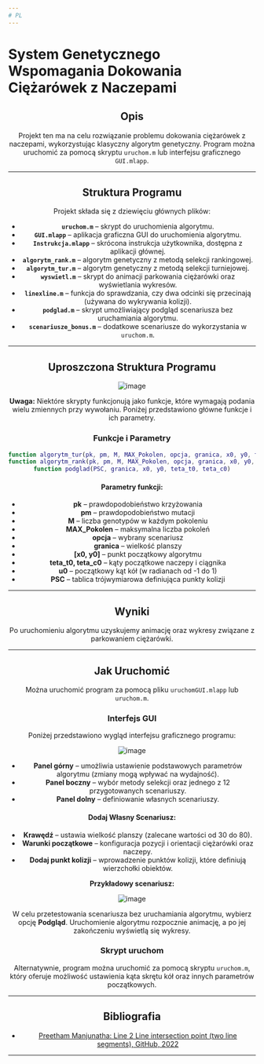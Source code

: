 ```yaml
---
# PL
---
```


# System Genetycznego Wspomagania Dokowania Ciężarówek z Naczepami

<div align="center">    

## Opis
Projekt ten ma na celu rozwiązanie problemu dokowania ciężarówek z naczepami, wykorzystując klasyczny algorytm genetyczny. Program można uruchomić za pomocą skryptu `uruchom.m` lub interfejsu graficznego `GUI.mlapp`. 

---

## Struktura Programu

Projekt składa się z dziewięciu głównych plików:

- **`uruchom.m`** – skrypt do uruchomienia algorytmu.
- **`GUI.mlapp`** – aplikacja graficzna GUI do uruchomienia algorytmu.
- **`Instrukcja.mlapp`** – skrócona instrukcja użytkownika, dostępna z aplikacji głównej.
- **`algorytm_rank.m`** – algorytm genetyczny z metodą selekcji rankingowej.
- **`algorytm_tur.m`** – algorytm genetyczny z metodą selekcji turniejowej.
- **`wyswietl.m`** – skrypt do animacji parkowania ciężarówki oraz wyświetlania wykresów.
- **`linexline.m`** – funkcja do sprawdzania, czy dwa odcinki się przecinają (używana do wykrywania kolizji).
- **`podglad.m`** – skrypt umożliwiający podgląd scenariusza bez uruchamiania algorytmu.
- **`scenariusze_bonus.m`** – dodatkowe scenariusze do wykorzystania w `uruchom.m`.

---

## Uproszczona Struktura Programu
![image](https://github.com/user-attachments/assets/05820a48-5f1f-4e2f-bd02-1056cce963d4)

**Uwaga:** Niektóre skrypty funkcjonują jako funkcje, które wymagają podania wielu zmiennych przy wywołaniu. Poniżej przedstawiono główne funkcje i ich parametry.

### Funkcje i Parametry

```matlab
function algorytm_tur(pk, pm, M, MAX_Pokolen, opcja, granica, x0, y0, teta_t0, teta_c0, u0, PSC)
function algorytm_rank(pk, pm, M, MAX_Pokolen, opcja, granica, x0, y0, teta_t0, teta_c0, u0, PSC)
function podglad(PSC, granica, x0, y0, teta_t0, teta_c0)
```

#### Parametry funkcji:
- **pk** – prawdopodobieństwo krzyżowania
- **pm** – prawdopodobieństwo mutacji
- **M** – liczba genotypów w każdym pokoleniu
- **MAX_Pokolen** – maksymalna liczba pokoleń
- **opcja** – wybrany scenariusz
- **granica** – wielkość planszy
- **[x0, y0]** – punkt początkowy algorytmu
- **teta_t0, teta_c0** – kąty początkowe naczepy i ciągnika
- **u0** – początkowy kąt kół (w radianach od -1 do 1)
- **PSC** – tablica trójwymiarowa definiująca punkty kolizji

---

## Wyniki

Po uruchomieniu algorytmu uzyskujemy animację oraz wykresy związane z parkowaniem ciężarówki.

---

## Jak Uruchomić

Można uruchomić program za pomocą pliku `uruchomGUI.mlapp` lub `uruchom.m`.

### **Interfejs GUI**

Poniżej przedstawiono wygląd interfejsu graficznego programu:

![image](https://github.com/user-attachments/assets/bd5ec12c-5171-4e89-805b-fd50c188d3e5)

- **Panel górny** – umożliwia ustawienie podstawowych parametrów algorytmu (zmiany mogą wpływać na wydajność).
- **Panel boczny** – wybór metody selekcji oraz jednego z 12 przygotowanych scenariuszy.
- **Panel dolny** – definiowanie własnych scenariuszy.

#### Dodaj Własny Scenariusz:
- **Krawędź** – ustawia wielkość planszy (zalecane wartości od 30 do 80).
- **Warunki początkowe** – konfiguracja pozycji i orientacji ciężarówki oraz naczepy.
- **Dodaj punkt kolizji** – wprowadzenie punktów kolizji, które definiują wierzchołki obiektów.

**Przykładowy scenariusz:**

![image](https://github.com/user-attachments/assets/9ab092fc-8845-463b-9493-3deb3718c557)

W celu przetestowania scenariusza bez uruchamiania algorytmu, wybierz opcję **Podgląd**. Uruchomienie algorytmu rozpocznie animację, a po jej zakończeniu wyświetlą się wykresy.

### **Skrypt uruchom**

Alternatywnie, program można uruchomić za pomocą skryptu `uruchom.m`, który oferuje możliwość ustawienia kąta skrętu kół oraz innych parametrów początkowych.

---

## Bibliografia
- [Preetham Manjunatha: Line 2 Line intersection point (two line segments), GitHub, 2022](https://github.com/preethamam/Line2LineIntersectionPoint/releases/tag/1.1.0)

---


